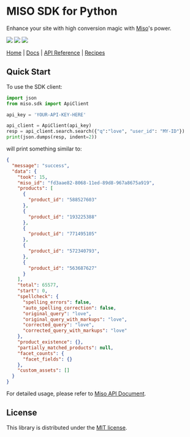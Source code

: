 # MISO SDK for Python

Enhance your site with high conversion magic with [Miso](https://miso.ai/)'s power.

<p>
  <a href="https://pypi.org/project/miso-sdk/"><img src="https://img.shields.io/pypi/v/miso-sdk"></a>
  <a href="https://github.com/MisoAI/miso-python-sdk/actions/workflows/testing.yml"><img src="https://github.com/MisoAI/miso-python-sdk/actions/workflows/testing.yml/badge.svg"></a>
  <a href="/LICENSE"><img src="https://img.shields.io/github/license/misoai/miso-python-sdk"></a>
</p>

[Home](https://miso.ai/) |
[Docs](https://docs.miso.ai/) |
[API Reference](https://api.askmiso.com/) |
[Recipes](https://docs.miso.ai/recipes)

## Quick Start
To use the SDK client:

```python
import json
from miso.sdk import ApiClient

api_key = 'YOUR-API-KEY-HERE'

api_client = ApiClient(api_key)
resp = api_client.search.search({"q":"love", "user_id": "MY-ID"})
print(json.dumps(resp, indent=2))
```

will print something similar to:
```json
{
  "message": "success",
  "data": {
    "took": 15,
    "miso_id": "fd3aae82-8068-11ed-89d8-967a8675a919",
    "products": [
      {
        "product_id": "588527603"
      },
      {
        "product_id": "193225388"
      },
      {
        "product_id": "771495105"
      },
      {
        "product_id": "572340793",
      },
      {
        "product_id": "563687627"
      }
    ],
    "total": 65577,
    "start": 0,
    "spellcheck": {
      "spelling_errors": false,
      "auto_spelling_correction": false,
      "original_query": "love",
      "original_query_with_markups": "love",
      "corrected_query": "love",
      "corrected_query_with_markups": "love"
    },
    "product_existence": {},
    "partially_matched_products": null,
    "facet_counts": {
      "facet_fields": {}
    },
    "custom_assets": []
  }
}
```

For detailed usage, please refer to [Miso API Document](https://api.askmiso.com/).

## License
This library is distributed under the [MIT license](LICENSE).
